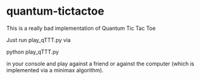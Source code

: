 # quantum-tictactoe

This is a really bad implementation of Quantum Tic Tac Toe

Just run play_qTTT.py via

python play_qTTT.py

in your console and play against a friend or against the computer (which is implemented via a minimax algorithm).
